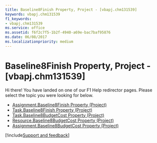 ```yaml
---
title: Baseline8Finish Property, Project - [vbapj.chm131539]
keywords: vbapj.chm131539
f1_keywords:
- vbapj.chm131539
ms.service: office
ms.assetid: f6f2c7f5-1b2f-4940-a69e-bac7baf95876
ms.date: 06/08/2017
ms.localizationpriority: medium
---
```



# Baseline8Finish Property, Project - [vbapj.chm131539]

Hi there! You have landed on one of our F1 Help redirector pages. Please select the topic you were looking for below.

- [Assignment.Baseline8Finish Property (Project)](https://msdn.microsoft.com/library/19f921df-4785-1963-2dcc-297c11518494%28Office.15%29.aspx)
- [Task.Baseline8Finish Property (Project)](https://msdn.microsoft.com/library/1c342aa3-c02c-80f9-613a-6f1a251b3c5f%28Office.15%29.aspx)
- [Task.Baseline8BudgetCost Property (Project)](https://msdn.microsoft.com/library/c7a21b32-2992-42b6-3db0-3c9ebae0c636%28Office.15%29.aspx)
- [Resource.Baseline8BudgetCost Property (Project)](https://msdn.microsoft.com/library/560763f2-c6e6-8d33-033f-4081db293b61%28Office.15%29.aspx)
- [Assignment.Baseline8BudgetCost Property (Project)](https://msdn.microsoft.com/library/bd8febca-06f7-29f7-6b94-e7ca72f3c1c6%28Office.15%29.aspx)

[!include[Support and feedback](~/includes/feedback-boilerplate.md)]